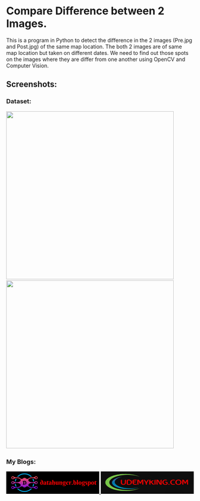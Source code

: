 # Compare Difference between 2 Images.

 This is a program in Python to detect the difference in the 2 images (Pre.jpg and Post.jpg) of the same map location. The both 2 images are of same map location but taken on different dates.
 We need to find out those spots on the images where they are differ from one another using OpenCV and Computer Vision.


## Screenshots:

### Dataset:

<a href="https://github.com/amark720/Data-Science-Projects/tree/master/Computer%20Vision%20and%20OpenCV%20Projects/Compare%202%20Images%20using%20OpenCV%20and%20PIL" target="_blank"><img src="https://github.com/amark720/Data-Science-Projects/blob/master/Computer%20Vision%20and%20OpenCV%20Projects/Compare%202%20Images%20using%20OpenCV%20and%20PIL/Pre.jpg" width=450 height=450 ></a> <a href="https://github.com/amark720/Data-Science-Projects/tree/master/Computer%20Vision%20and%20OpenCV%20Projects/Compare%202%20Images%20using%20OpenCV%20and%20PIL" target="_blank"><img src="https://github.com/amark720/Data-Science-Projects/blob/master/Computer%20Vision%20and%20OpenCV%20Projects/Compare%202%20Images%20using%20OpenCV%20and%20PIL/Post.jpg" width=450 height=450 ></a>  

### My Blogs:

<a href="https://datahunger.blogspot.com/" target="_blank"><img src="https://github.com/amark720/Amar-kumar/blob/master/ScreenShots/DataHunger%20Logo.PNG" width=250 height=60 > </a> <a href="https://udemyking.com/" target="_blank"> <img src="https://github.com/amark720/Amar-kumar/blob/master/ScreenShots/UdemyKing%20Logo%20Home.png" width=250 height=60 > </a> 
